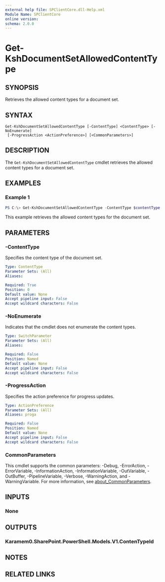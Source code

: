 ```yaml
---
external help file: SPClientCore.dll-Help.xml
Module Name: SPClientCore
online version:
schema: 2.0.0
---
```


# Get-KshDocumentSetAllowedContentType

## SYNOPSIS
Retrieves the allowed content types for a document set.

## SYNTAX

```
Get-KshDocumentSetAllowedContentType [-ContentType] <ContentType> [-NoEnumerate]
 [-ProgressAction <ActionPreference>] [<CommonParameters>]
```

## DESCRIPTION
The `Get-KshDocumentSetAllowedContentType` cmdlet retrieves the allowed content types for a document set.

## EXAMPLES

### Example 1
```powershell
PS C:\> Get-KshDocumentSetAllowedContentType -ContentType $contentType
```

This example retrieves the allowed content types for the document set.

## PARAMETERS

### -ContentType
Specifies the content type of the document set.

```yaml
Type: ContentType
Parameter Sets: (All)
Aliases:

Required: True
Position: 0
Default value: None
Accept pipeline input: False
Accept wildcard characters: False
```

### -NoEnumerate
Indicates that the cmdlet does not enumerate the content types.

```yaml
Type: SwitchParameter
Parameter Sets: (All)
Aliases:

Required: False
Position: Named
Default value: None
Accept pipeline input: False
Accept wildcard characters: False
```

### -ProgressAction
Specifies the action preference for progress updates.

```yaml
Type: ActionPreference
Parameter Sets: (All)
Aliases: proga

Required: False
Position: Named
Default value: None
Accept pipeline input: False
Accept wildcard characters: False
```

### CommonParameters
This cmdlet supports the common parameters: -Debug, -ErrorAction, -ErrorVariable, -InformationAction, -InformationVariable, -OutVariable, -OutBuffer, -PipelineVariable, -Verbose, -WarningAction, and -WarningVariable. For more information, see [about_CommonParameters](http://go.microsoft.com/fwlink/?LinkID=113216).

## INPUTS

### None
## OUTPUTS

### Karamem0.SharePoint.PowerShell.Models.V1.ContenTypeId
## NOTES

## RELATED LINKS

